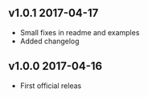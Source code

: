## v1.0.1 2017-04-17
- Small fixes in readme and examples
- Added changelog

## v1.0.0 2017-04-16
- First official releas
